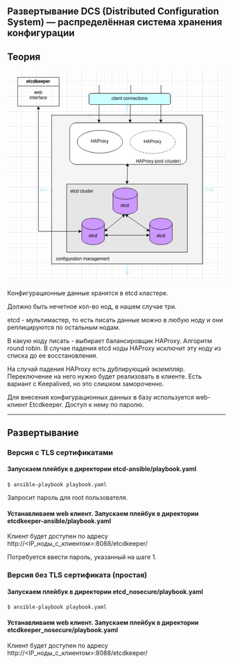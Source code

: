## Развертывание DCS (Distributed Configuration System) — распределённая система хранения конфигурации


## Теория

![alt text](images/dcs.png)

Конфигурационные данные хранятся в etcd кластере. 

Должно быть нечетное кол-во нод, в нашем случае три.

etcd - мультимастер, то есть писать данные можно в любую ноду и они реплицируются по остальным нодам.

В какую ноду писать - выбирает балансировщик HAProxy. Алгоритм round robin. В случае падения etcd ноды HAProxy исключит эту ноду из списка до ее восстановления.

На случай падения HAProxy есть дублирующий экземпляр. Переключение на него нужно будет реализовать в клиенте. Есть вариант с Keepalived, но это слишком замороченно.

Для внесения конфигурационных данных в базу используется web-клиент Etcdkeeper. Доступ к нему по паролю.


---
## Развертывание
### Версия с TLS сертификатами

#### Запускаем плейбук в директории etcd-ansible/playbook.yaml

    $ ansible-playbook playbook.yaml

Запросит пароль для root пользователя.


#### Устанавливаем web клиент.  Запускаем плейбук в директории etcdkeeper-ansible/playbook.yaml

Клиент будет доступен по адресу http://<IP_ноды_с_клиентом>:8088/etcdkeeper/

Потребуется ввести пароль, указанный на шаге 1.


### Версия без TLS сертификата (простая)

#### Запускаем плейбук в директории etcd_nosecure/playbook.yaml

    $ ansible-playbook playbook.yaml


#### Устанавливаем web клиент.  Запускаем плейбук в директории etcdkeeper_nosecure/playbook.yaml

Клиент будет доступен по адресу http://<IP_ноды_с_клиентом>:8088/etcdkeeper/


